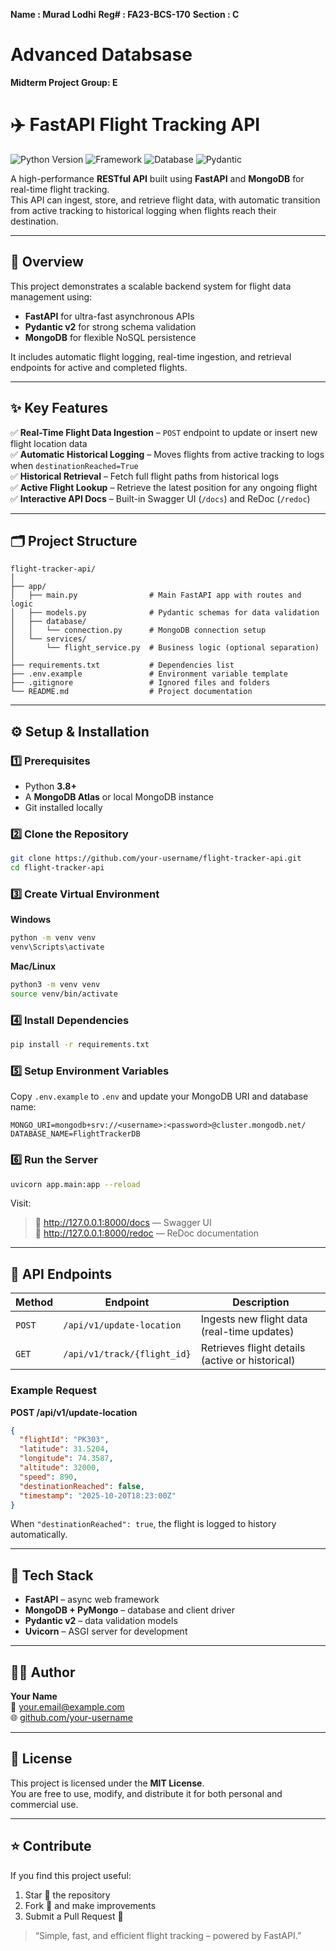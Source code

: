 **Name      :  Murad Lodhi**
**Reg#     :  FA23-BCS-170**
**Section   :  C**

# **Advanced Databsase**
**Midterm Project Group: E**

# ✈️ FastAPI Flight Tracking API

![Python Version](https://img.shields.io/badge/Python-3.8+-blue.svg)
![Framework](https://img.shields.io/badge/Framework-FastAPI-009688.svg)
![Database](https://img.shields.io/badge/Database-MongoDB-47A248.svg)
![Pydantic](https://img.shields.io/badge/Pydantic-v2-E92063.svg)

A high-performance **RESTful API** built using **FastAPI** and **MongoDB** for real-time flight tracking.  
This API can ingest, store, and retrieve flight data, with automatic transition from active tracking to historical logging when flights reach their destination.

---

## 🚀 Overview

This project demonstrates a scalable backend system for flight data management using:
- **FastAPI** for ultra-fast asynchronous APIs
- **Pydantic v2** for strong schema validation
- **MongoDB** for flexible NoSQL persistence

It includes automatic flight logging, real-time ingestion, and retrieval endpoints for active and completed flights.

---

## ✨ Key Features

✅ **Real-Time Flight Data Ingestion** – `POST` endpoint to update or insert new flight location data  
✅ **Automatic Historical Logging** – Moves flights from active tracking to logs when `destinationReached=True`  
✅ **Historical Retrieval** – Fetch full flight paths from historical logs  
✅ **Active Flight Lookup** – Retrieve the latest position for any ongoing flight  
✅ **Interactive API Docs** – Built-in Swagger UI (`/docs`) and ReDoc (`/redoc`)  

---

## 🗂️ Project Structure

```
flight-tracker-api/
│
├── app/
│   ├── main.py                # Main FastAPI app with routes and logic
│   ├── models.py              # Pydantic schemas for data validation
│   ├── database/
│   │   └── connection.py      # MongoDB connection setup
│   └── services/
│       └── flight_service.py  # Business logic (optional separation)
│
├── requirements.txt           # Dependencies list
├── .env.example               # Environment variable template
├── .gitignore                 # Ignored files and folders
└── README.md                  # Project documentation
```

---

## ⚙️ Setup & Installation

### 1️⃣ Prerequisites
- Python **3.8+**
- A **MongoDB Atlas** or local MongoDB instance
- Git installed locally

### 2️⃣ Clone the Repository
```bash
git clone https://github.com/your-username/flight-tracker-api.git
cd flight-tracker-api
```

### 3️⃣ Create Virtual Environment
**Windows**
```bash
python -m venv venv
venv\Scripts\activate
```
**Mac/Linux**
```bash
python3 -m venv venv
source venv/bin/activate
```

### 4️⃣ Install Dependencies
```bash
pip install -r requirements.txt
```

### 5️⃣ Setup Environment Variables
Copy `.env.example` to `.env` and update your MongoDB URI and database name:
```
MONGO_URI=mongodb+srv://<username>:<password>@cluster.mongodb.net/
DATABASE_NAME=FlightTrackerDB
```

### 6️⃣ Run the Server
```bash
uvicorn app.main:app --reload
```

Visit:
> 🔗 http://127.0.0.1:8000/docs — Swagger UI  
> 🔗 http://127.0.0.1:8000/redoc — ReDoc documentation  

---

## 📡 API Endpoints

| Method | Endpoint | Description |
|--------|-----------|-------------|
| `POST` | `/api/v1/update-location` | Ingests new flight data (real-time updates) |
| `GET` | `/api/v1/track/{flight_id}` | Retrieves flight details (active or historical) |

### Example Request
**POST /api/v1/update-location**
```json
{
  "flightId": "PK303",
  "latitude": 31.5204,
  "longitude": 74.3587,
  "altitude": 32000,
  "speed": 890,
  "destinationReached": false,
  "timestamp": "2025-10-20T18:23:00Z"
}
```

When `"destinationReached": true`, the flight is logged to history automatically.

---

## 🧰 Tech Stack

- **FastAPI** – async web framework  
- **MongoDB + PyMongo** – database and client driver  
- **Pydantic v2** – data validation models  
- **Uvicorn** – ASGI server for development  

---

## 🧑‍💻 Author

**Your Name**  
📧 your.email@example.com  
🌐 [github.com/your-username](https://github.com/your-username)

---

## 🪪 License

This project is licensed under the **MIT License**.  
You are free to use, modify, and distribute it for both personal and commercial use.

---

## ⭐ Contribute

If you find this project useful:
1. Star 🌟 the repository  
2. Fork 🍴 and make improvements  
3. Submit a Pull Request 🤝  

> “Simple, fast, and efficient flight tracking – powered by FastAPI.”
